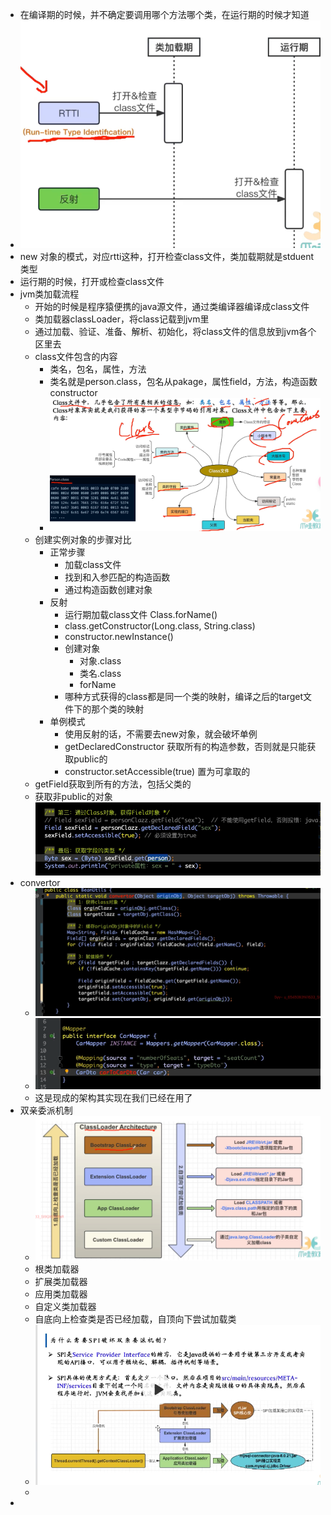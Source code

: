 - 在编译期的时候，并不确定要调用哪个方法哪个类，在运行期的时候才知道
- ![image.png](../assets/image_1711946816139_0.png)
- new 对象的模式，对应rtti这种，打开检查class文件，类加载期就是stduent类型
- 运行期的时候，打开或检查class文件
- jvm类加载流程
	- 开始的时候是程序猿便携的java源文件，通过类编译器编译成class文件
	- 类加载器classLoader，将class记载到jvm里
	- 通过加载、验证、准备、解析、初始化，将class文件的信息放到jvm各个区里去
	- class文件包含的内容
		- 类名，包名，属性，方法
		- 类名就是person.class，包名从pakage，属性field，方法，构造函数 constructor
		- ![image.png](../assets/image_1711947239932_0.png)
	- 创建实例对象的步骤对比
		- 正常步骤
			- 加载class文件
			- 找到和入参匹配的构造函数
			- 通过构造函数创建对象
		- 反射
			- 运行期加载class文件 Class.forName()
			- class.getConstructor(Long.class, String.class)
			- constructor.newInstance()
			- 创建对象
				- 对象.class
				- 类名.class
				- forName
			- 哪种方式获得的class都是同一个类的映射，编译之后的target文件下的那个类的映射
		- 单例模式
			- 使用反射的话，不需要去new对象，就会破坏单例
			- getDeclaredConstructor 获取所有的构造参数，否则就是只能获取public的
			- constructor.setAccessible(true) 置为可拿取的
	- getField获取到所有的方法，包括父类的
	- 获取非public的对象 ![image.png](../assets/image_1712534427442_0.png)
- convertor
	- ![image.png](../assets/image_1712534683008_0.png)
	- ![image.png](../assets/image_1712534904185_0.png)
	- 这是现成的架构其实现在我们已经在用了
- 双亲委派机制
	- ![image.png](../assets/image_1712535013020_0.png)
	- 根类加载器
	- 扩展类加载器
	- 应用类加载器
	- 自定义类加载器
	- 自底向上检查类是否已经加载，自顶向下尝试加载类
	- ![image.png](../assets/image_1712535340739_0.png)
	-
-